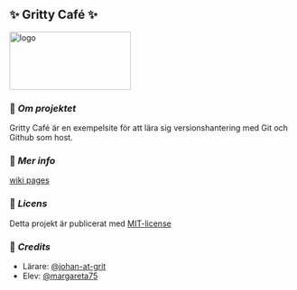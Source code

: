 ## :sparkles: Gritty Café :sparkles:

<img src="https://user-images.githubusercontent.com/57414079/151241123-9dfdf774-ac3b-4d24-bc56-cc1e2178cd0f.png" width="215" height="103" alt="logo">

### :pushpin: _Om projektet_
Gritty Café är en exempelsite för att lära sig versionshantering med Git och Github som host.

### :pushpin: _Mer info_
[wiki pages](https://github.com/margareta75/vh-slut_vg/wiki)

### :pushpin: _Licens_
Detta projekt är publicerat med [MIT-license](https://opensource.org/licenses/MIT)

### :pushpin: _Credits_
* Lärare: [@johan-at-grit](https://github.com/johan-at-grit/)
* Elev: [@margareta75](https://github.com/margareta75/)

